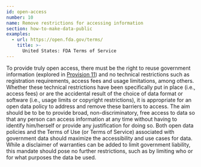 ```yaml
---
id: open-access
number: 10
name: Remove restrictions for accessing information
section: how-to-make-data-public
examples: 
  - url: https://open.fda.gov/terms/
    title: >-
      United States: FDA Terms of Service
---
```


<p>To provide truly open access, there must be the right to reuse government information (explored in <a href="http://sunlightfoundation.com/opendataguidelines/#license-free">Provision 11</a>) and no technical restrictions such as registration requirements, access fees and usage limitations, among others. Whether these technical restrictions have been specifically put in place (i.e., access fees) or are the accidental result of the choice of data format or software (i.e., usage limits or copyright restrictions), it is appropriate for an open data policy to address and remove these barriers to access. The aim should be to be to provide broad, non-discriminatory, free access to data so that any person can access information at any time without having to identify him/herself or provide any justification for doing so. Both open data policies and the Terms of Use (or Terms of Service) associated with government data should maximize the accessibility and use cases for data. While a disclaimer of warranties can be added to limit government liability, this mandate should pose no further restrictions, such as by limiting who or for what purposes the data be used.</p>